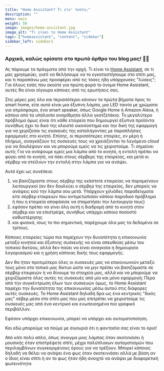 ```yaml
---
title: "Home Assistant? Τι είν' τούτο;"
description: ""
menu: main
weight: 50
image: images/home-assistant.jpg
image_alt: "Τι είναι το Home Assistant"
tags: ["homeassistant", "content", "sidebar"]
sidebar_left: sidebar1
---
```


### Αρχικά, καλώς ορίσατε στο πρωτό άρθρο του blog μας! 🎉😊

<p>Ας πάρουμε τα πράγματα από την αρχή. Τι είναι το <a rel="noreferrer noopener" href="https://www.home-assistant.io/" target="_blank">Home Assistant</a>, σε τι μας χρησιμεύει, γιατί να θελήσουμε να το εγκαταστήσουμε στο σπίτι μας, και τι παραπάνω μας προσφέρει από τις τόσες ήδη υπάρχουσες "λύσεις"; Για όλους εσάς που ακούτε για πρώτη φορά το όνομα Home Assistant, αυτές θα είναι σίγουρα κάποιες από τις ερωτήσεις σας. </p>

<p>Στις μέρες μας όλο και περισσότεροι κάνουν τα πρώτα βήματα προς το smart home, είτε αυτό είναι μια έξυπνη λάμπα, μια LED ταινία με χρώματα για ατμόσφαιρα, ένα smart speaker, όπως Google Home ή Amazon Alexa, ή κάποιο από τα υπόλοιπα αναρίθμητα άλλα γκατζετάκια. Το μεγαλύτερο πρόβλημα όμως είναι ότι κάθε εταιρεία που δημιουργεί έξυπνα προϊόντα συνήθως έχει το δικό της κλειστό οικοσύστημα και την δική της εφαρμογή για να χειρίζεσαι τις συσκευές της καταλήγοντας με παραπλήσιες εφαρμογές στο κινητό. Επίσης, οι περισσότερες εταιρίες, εν μέρη ή πλήρως, αναγκάζουν τις συσκευές τους να χρειάζονται το λεγόμενο <em>cloud</em> για να δουλέψουν και να μπορούμε εμείς να τις χειριστούμε. Τι σημαίνει αυτό; Για να ανάψουμε εμείς μια λάμπα από το κινητό, η εντολή πρέπει να φύγει από το κινητό, να πάει στους σέρβερς της εταιρείας, και μετά οι σέρβερ να στείλουν την εντολή στην λάμπα για να ανάψει. </p>

<p>Αυτό έχει ως συνέπεια:</p>

<ol>
<li>να βασιζόμαστε στους σέρβερ της εκάστοτε εταιρείας να παραμείνουν λειτουργικοί (αν δεν δουλεύει ο σέρβερ της εταιρείας, δεν μπορείς να ανάψεις εσύ την λάμπα σου μετά. Υπάρχουν χιλιάδες παραδείγματα είτε σέρβερ εταιρειών που αντιμετώπισαν κάποιο παροδικό πρόβλημα ή που η εταιρεία αποφάσισε να σταματήσει την λειτουργία τους)</li>
<li>εφόσον πρέπει να γίνει όλη αυτή η διαδρομή από το κινητό στον σέρβερ και να επιστρέψε, συνήθως υπάρχει κάποιο ποσοστό καθυστέρησης</li>
<li>και φυσικά, ίσως το πιο σημαντικό, παρέχουμε όλα μας τα δεδομένα σε τρίτους.</li>
</ol>

<p>Κάποιες εταιρείες τώρα πια παρέχουν την δυνατότητα η επικοινωνία μεταξύ κινητού και έξυπνης συσκευής να είναι απευθείας μέσω του τοπικού δικτύου, αλλά δεν παύει να είναι αναγκαία η δημιουργία λογαριασμού και η χρήση κάποιας δικής τους εφαρμογής.</p>

<p>Δεν θα ήταν προτιμότερο όλες οι συσκευές μας να επικοινωνούν μεταξύ τους μόνο στο τοπικό μας δίκτυο ώστε να μην πρέπει να βασιζόμαστε σε σέρβερ εταιρειών ή να δίνουμε τα στοιχεία μας, αλλά και να μπορούμε να χειριζόμαστε όλες αυτές τις συσκευές από μία και μόνο εφαρμογή; Πέρα από την συγκέντρωση όλων των συσκευών όμως, το Home Assistant παρέχει την δυνατότητα της επικοινωνίας μέσω αυτού στις διάφορες αυτές συσκευές. Το Home Assistant δηλαδή δρα ως ένα κεντρικός "δικός μας" σέβερ μέσα στο σπίτι μας που μας επιτρέπει να χειριστούμε τις συσκευές μας από ένα κεντρικό και ενωποιοημένα πια γραφικό περιβάλλον. 

Εφόσον υπάρχει επικοινωνία, μπορεί να υπάρχει και αυτοματοποίηση.</p>

<p>Και εδώ μπορούμε να πούμε με σιγουριά ότι η φαντασία σας είναι το όριο!</p>

<p>Από κάτι πολύ απλό, όπως άνοιγμα μιας λάμπας όταν σκοτιnιάσει ή μουσικής όταν επιστρέψετε σπίτι, μέχρι πολύπλοκων αυτοματισμών που περιλαμβάνων συγκεκριμένους όρους για να τρέξουν. Μπορεί κάποιος δηλαδή να θέλει να ανάψει ένα φως όταν σκοτεινιάσει αλλά με βάση αν ο ίδιος είναι σπίτι ή αν το φως ήταν ήδη ανοιχτό να ανάψει με διαφορετική φωτεινότητα </p>